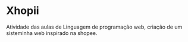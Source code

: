 # Xhopii
Atividade das aulas de Linguagem de programação web, criação de um sisteminha web inspirado na shopee.
